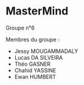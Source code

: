 # MasterMind

Groupe n°6

Membres du groupe :
- Jessy MOUGAMMADALY
- Lucas DA SILVEIRA
- Théo GASNER
- Chahid YASSINE
- Ewan HUMBERT
